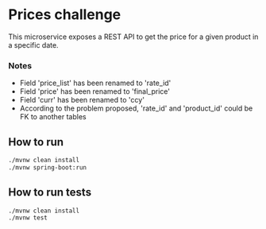 
# Prices challenge
This microservice exposes a REST API to get the price for a given product in a specific date.

### Notes
- Field 'price_list' has been renamed to 'rate_id'
- Field 'price' has been renamed to 'final_price'
- Field 'curr' has been renamed to 'ccy'
- According to the problem proposed, 'rate_id' and 'product_id' could be FK to another tables

## How to run
````bash
./mvnw clean install
./mvnw spring-boot:run
````

## How to run tests
````bash
./mvnw clean install
./mvnw test
````
